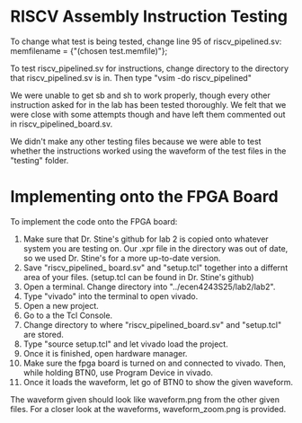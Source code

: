 # RISCV Assembly Instruction Testing

To change what test is being tested, change line 95 of riscv_pipelined.sv:
memfilename = {"(chosen test.memfile)"};

To test riscv_pipelined.sv for instructions, change directory to the directory that riscv_pipelined.sv is in. Then type 
"vsim -do riscv_pipelined"

We were unable to get sb and sh to work properly, though every other instruction asked for in the lab has been tested thoroughly. We felt that we were close with some attempts though and have left them commented out in riscv_pipelined_board.sv.

We didn't make any other testing files because we were able to test whether the instructions worked using the waveform of the
test files in the "testing" folder.

# Implementing onto the FPGA Board

To implement the code onto the FPGA board:
1. Make sure that Dr. Stine's github for lab 2 is copied onto whatever system you are testing on. Our .xpr file in the directory was out of
   date, so we used Dr. Stine's for a more up-to-date version.
2. Save "riscv_pipelined_ board.sv" and "setup.tcl" together into a differnt area of your files. (setup.tcl can be found in
   Dr. Stine's github)
4. Open a terminal. Change directory into "../ecen4243S25/lab2/lab2".
5. Type "vivado" into the terminal to open vivado.
6. Open a new project.
7. Go to a the Tcl Console.
8. Change directory to where "riscv_pipelined_board.sv" and "setup.tcl" are stored.
9. Type "source setup.tcl" and let vivado load the project.
10. Once it is finished, open hardware manager.
11. Make sure the fpga board is turned on and connected to vivado. Then, while holding BTN0, use Program Device in vivado.
12. Once it loads the waveform, let go of BTN0 to show the given waveform.

The waveform given should look like waveform.png from the other given files. For a closer look at the waveforms, waveform_zoom.png is provided.
